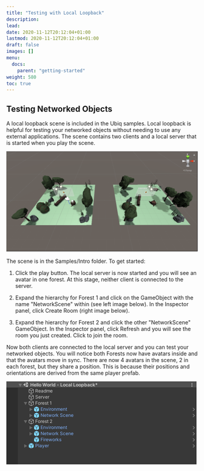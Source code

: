 ```yaml
---
title: "Testing with Local Loopback"
description: 
lead:
date: 2020-11-12T20:12:04+01:00
lastmod: 2020-11-12T20:12:04+01:00
draft: false
images: []
menu:
  docs:
    parent: "getting-started"
weight: 580
toc: true
---
```


## Testing Networked Objects

A local loopback scene is included in the Ubiq samples. Local loopback is helpful for testing your networked objects without needing to use any external applications. The scene contains two clients and a local server that is started when you play the scene.

![loopback](loopback.png)

The scene is in the Samples/Intro folder. To get started:

1. Click the play button. The local server is now started and you will see an avatar in one forest. At this stage, neither client is connected to the server.

2. Expand the hierarchy for Forest 1 and click on the GameObject with the name "NetworkScene" within (see left image below). In the Inspector panel, click Create Room (right image below).

3. Expand the hierarchy for Forest 2 and click the other "NetworkScene" GameObject. In the Inspector panel, click Refresh and you will see the room you just created. Click to join the room.

Now both clients are connected to the local server and you can test your networked objects. You will notice both Forests now have avatars inside and that the avatars move in sync. There are now 4 avatars in the scene, 2 in each forest, but they share a position. This is because their positions and orientations are derived from the same player prefab.

![loopback2](loopback2.png)